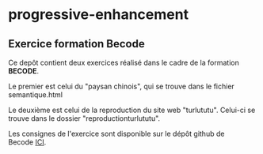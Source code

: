 # progressive-enhancement
## Exercice formation Becode

Ce depôt contient deux exercices réalisé dans le cadre de la formation **BECODE**.

Le premier est celui du "paysan chinois", qui se trouve dans le fichier semantique.html

Le deuxième est celui de la reproduction du site web "turlututu". Celui-ci se trouve dans le dossier "reproductionturlututu". 

Les consignes de l'exercice sont disponible sur le dépôt github de Becode [ICI](https://github.com/becodeorg/CRL-Woods-3.21/tree/master/LearningPath/01-Prairie/05.HTML-CSS/progressive-enhancement).

